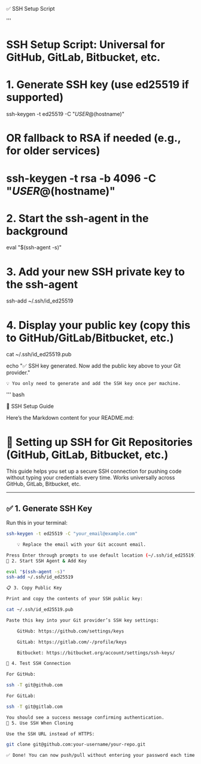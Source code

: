 ✅ SSH Setup Script 

'''
# SSH Setup Script: Universal for GitHub, GitLab, Bitbucket, etc.

# 1. Generate SSH key (use ed25519 if supported)
ssh-keygen -t ed25519 -C "$USER@$(hostname)"

# OR fallback to RSA if needed (e.g., for older services)
# ssh-keygen -t rsa -b 4096 -C "$USER@$(hostname)"

# 2. Start the ssh-agent in the background
eval "$(ssh-agent -s)"

# 3. Add your new SSH private key to the ssh-agent
ssh-add ~/.ssh/id_ed25519

# 4. Display your public key (copy this to GitHub/GitLab/Bitbucket, etc.)
cat ~/.ssh/id_ed25519.pub

echo "✅ SSH key generated. Now add the public key above to your Git provider."

    💡 You only need to generate and add the SSH key once per machine.
''' bash    

📝 SSH Setup Guide


Here’s the Markdown content for your README.md:

# 🔐 Setting up SSH for Git Repositories (GitHub, GitLab, Bitbucket, etc.)

This guide helps you set up a secure SSH connection for pushing code without typing your credentials every time. Works universally across GitHub, GitLab, Bitbucket, etc.

---

## ✅ 1. Generate SSH Key

Run this in your terminal:

```bash
ssh-keygen -t ed25519 -C "your_email@example.com"

    💡 Replace the email with your Git account email.

Press Enter through prompts to use default location (~/.ssh/id_ed25519).
🔄 2. Start SSH Agent & Add Key

eval "$(ssh-agent -s)"
ssh-add ~/.ssh/id_ed25519

📋 3. Copy Public Key

Print and copy the contents of your SSH public key:

cat ~/.ssh/id_ed25519.pub

Paste this key into your Git provider’s SSH key settings:

    GitHub: https://github.com/settings/keys

    GitLab: https://gitlab.com/-/profile/keys

    Bitbucket: https://bitbucket.org/account/settings/ssh-keys/

🚀 4. Test SSH Connection

For GitHub:

ssh -T git@github.com

For GitLab:

ssh -T git@gitlab.com

You should see a success message confirming authentication.
🔁 5. Use SSH When Cloning

Use the SSH URL instead of HTTPS:

git clone git@github.com:your-username/your-repo.git

✅ Done! You can now push/pull without entering your password each time.